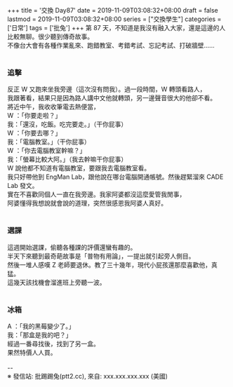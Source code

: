 +++
title = '交換 Day87'
date = 2019-11-09T03:08:32+08:00
draft = false
lastmod = 2019-11-09T03:08:32+08:00
series = ["交換學生"]
categories = ['日常']
tags = ['批兔']
+++
第 87 天，不知道是我沒有融入大家，還是這邊的人比較無聊。很少聽到傳奇故事。<br>
不像台大會有各種作業亂來、跑錯教室、考錯考試、忘記考試、打破牆壁......<br>
<br>
### 追擊 
反正 W 又跑來坐我旁邊（這次沒有問我）。過一段時間，W 轉頭看路人，<br>
我跟著看，結果只是因為路人講中文他就轉頭，另一邊聲音很大的他卻不看。<br>
將近中午，我收收筆電去熱便當，<br>
W ：「你要走啦？」<br>
我：「還沒，吃飯。吃完要走。」（干你屁事）<br>
W ：「你要去哪？」<br>
我：「電腦教室。」（干你屁事）<br>
W ：「你去電腦教室幹嘛？」<br>
我：「螢幕比較大阿。」（我去幹嘛干你屁事）<br>
W 說他都不知道有電腦教室，要跟我去電腦教室看。<br>
我只好帶他到 EngMan Lab，跟他說在哪台電腦開通帳號。然後趕緊溜來 CADE Lab 發文。<br>
實在不喜歡同個人一直在我旁邊。我家阿婆都沒這麼愛管我閒事，<br>
阿婆懂得我想說就會說的道理，突然很感恩我阿婆人真好。<br>
<br>
### 選課 
這週開始選課，偷聽各種課的評價還蠻有趣的。<br>
半天下來聽到最奇葩故事是「普物有用論」，一提出就引起旁人側目。<br>
然後一堆人感嘆 Z 老師要退休。教了三十幾年，現代小屁孩還那麼喜歡他，真猛。<br>
這幾天該找機會溜進班上旁聽一波。<br>
<br>
### 冰箱 
A ：「我的黑莓變少了。」<br>
我：「那盒是我的吧？」<br>
經過一番尋找後，找到了另一盒。<br>
果然特價人人買。<br>
<br>
--<br>
※ 發信站: 批踢踢兔(ptt2.cc), 來自: xxx.xxx.xxx.xxx (美國)<br>
